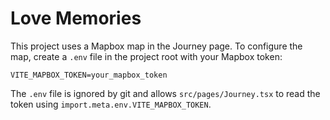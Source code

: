 # Love Memories

This project uses a Mapbox map in the Journey page. To configure the map, create a `.env` file in the project root with your Mapbox token:

```env
VITE_MAPBOX_TOKEN=your_mapbox_token
```

The `.env` file is ignored by git and allows `src/pages/Journey.tsx` to read the token using `import.meta.env.VITE_MAPBOX_TOKEN`.
